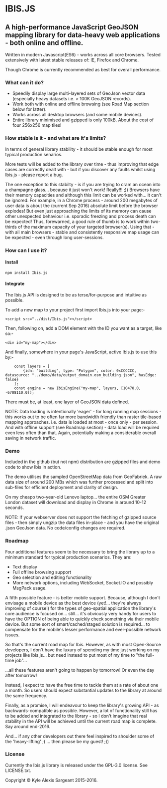 # IBIS.JS

## A high-performance JavaScript GeoJSON mapping library for data-heavy web applications - both online and offline.

Written in modern Javascript(ES6) - works across all core browsers.  Tested extensively with latest stable releases of: IE, Firefox and Chrome.

Though Chrome is currently recommended as best for overall performance.

### What can it do?

* Speedily display large multi-layered sets of GeoJson vector data (especially heavy datasets i.e. > 100K GeoJSON records).
* Work both with online and offline browsing (see Road Map section below for latter).
* Works across all desktop browsers (and some mobile devices).
* Entire library minimised and gzipped is only 100kB.  About the cost of four 256x256 map tiles!


### How stable is it - and what are it's limits?

In terms of general library stability - it should be stable enough for most typical production senarios.

More tests will be added to the library over time - thus improving that edge cases are correctly dealt with - but if you discover any faults whilst using Ibis.js - please report a bug.

The one exception to this stabilty - is if you are trying to cram an ocean into a champagne glass... because it just won't work!  Really!!! ;))  Browsers have their memory capacities and although this limit can be worked with... it can't be ignored.  For example, in a Chrome process - around 200 megabytes of user data is about the (current Sep 2016) absolute limit before the browser explodes!  But even just approaching the limits of its memory
can cause other unexpected behaviour i.e. sporadic freezing and process death can be expected!  Thus, forewarned, a good rule of thumb is to work within two-thirds of the maximum capacity of your targeted browser(s).  Using that - with all main
browsers - stable and consistently responsive map usage can be expected - even through long user-sessions.


### How can I use it?

#### Install
~~~~
npm install Ibis.js
~~~~

#### Integrate

The Ibis.js API is designed to be as terse/for-purpose and intuitive as possible. 

To add a new map to your project first import Ibis.js into your page:-

~~~~
<script src="../dist/Ibis.js"></script>
~~~~

Then, following on, add a DOM element with the ID you want as a target, like so:-

~~~~
<div id="my-map"></div>
~~~~

And finally, somewhere in your page's JavaScript, active Ibis.js to use this by:-

~~~~
    const layers = [
        {idn: "building", type: "Polygon", color: 0xCCCCCC, datasource: "../demo/data/output_domain.osm_building.json", hasEdge: false}
    ];
    const engine = new IbisEngine("my-map", layers, [10478.0, -6708110.0]);
~~~~

There must be, at least, one layer of GeoJSON data defined.

NOTE: Data loading is intentionally 'eager' - for long running map sessions - this works out to be often far more bandwidth friendly than raster tile-based mapping approaches.
i.e. data is loaded at most - once only - per session.  And with offline support (see Roadmap section) - data load will be required even less often than that.  Again, potentially making a considerable overall saving in network traffic.

### Demo

Included in the github (but not npm) distribution are gzipped files and demo code to show Ibis in action.

The demo utilises the sampled OpenStreetMap data from GeoFabriek.  A raw data size of around 200 MBs which was further processed and split into sub-files for efficient deployment and clarity of design.

On my cheapo two-year-old Lenovo laptop... the entire OSM Greater London dataset will download and display in Chrome in around 10-12 seconds.

NOTE: If your webserver does not support the fetching of gzipped source files - then simply ungzip the data files in-place - and you have the original .json GeoJson data.  No code/config changes are required.


### Roadmap

Four additional features seem to be necessary to bring the library up to a minimum standard for typical production scenarios.
They are:

- Text display
- Full offline browsing support
- Geo selection and editing functionality
- More network options, including WebSocket, Socket.IO and possibly MsgPack usage.

A fifth possible feature - is better mobile support.  Because, although I don't envisage a mobile device as the best
device (yet!... they're always improving of course!) for the types of geo-spatial application the library's core
audience is focused on... still... it's obviously very handy for users to have the OPTION of being able to quickly check something via their
mobile device.  But some sort of smart/cached/staged solution is required... to compensate for the mobile's lesser performance
and ever-possible network issues.

So that's the current road map for Ibis.  However, as with most Open-Source developers, I don't have the luxury of spending my time just working on my projects
like Ibis.js... but need instead to put most of my time to "the full-time job"...

...all these features aren't going to happen by tomorrow!  Or even the day after tomorrow!

Instead, I expect to have the free time to tackle them at a rate of about one a month.  So users should expect substantial updates to the
library at around the same frequency.

Finally, as a promise, I will endeavour to keep the library's growing API - as backwards-compatible as possible.  However, a lot of functionality still has to be added and
integrated to the library - so I don't imagine that real stability in the API will be achieved until the current road map
is complete.  Say around end-2016.

And... if any other developers out there feel inspired to shoulder some of the 'heavy-lifting' ;) ... then please be my guest! ;))


### License

Currently the Ibis.js library is released under the GPL-3.0 license.  See LICENSE.txt.

Copyright &copy; Kyle Alexis Sargeant 2015-2016.

